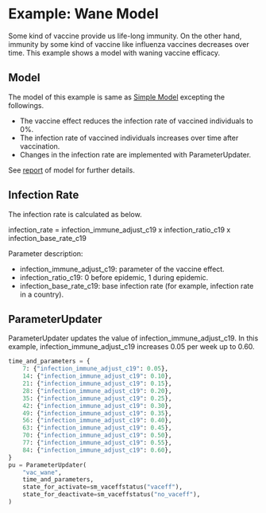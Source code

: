 Example: Wane Model
===================

Some kind of vaccine provide us life-long immunity. 
On the other hand, immunity by some kind of vaccine like influenza vaccines decreases over time.
This example shows a model with waning vaccine efficacy.

Model
-----

The model of this example is same as [Simple Model](../simple_model/README.md) excepting the followings.

- The vaccine effect reduces the infection rate of vaccined individuals to 0%.
- The infection rate of vaccined individuals increases over time after vaccination.
- Changes in the infection rate are implemented with ParameterUpdater.

See [report](./report/model_report.md) of model for further details.

Infection Rate
--------------

The infection rate is calculated as below.

infection_rate = infection_immune_adjust_c19 x infection_ratio_c19 x infection_base_rate_c19

Parameter description:
- infection_immune_adjust_c19: parameter of the vaccine effect.
- infection_ratio_c19: 0 before epidemic, 1 during epidemic.
- infection_base_rate_c19: base infection rate (for example, infection rate in a country).

ParameterUpdater
----------------

ParameterUpdater updates the value of infection_immune_adjust_c19.
In this example, infection_immune_adjust_c19 increases 0.05 per week up to 0.60.

```python
time_and_parameters = {
    7: {"infection_immune_adjust_c19": 0.05},
    14: {"infection_immune_adjust_c19": 0.10},
    21: {"infection_immune_adjust_c19": 0.15},
    28: {"infection_immune_adjust_c19": 0.20},
    35: {"infection_immune_adjust_c19": 0.25},
    42: {"infection_immune_adjust_c19": 0.30},
    49: {"infection_immune_adjust_c19": 0.35},
    56: {"infection_immune_adjust_c19": 0.40},
    63: {"infection_immune_adjust_c19": 0.45},
    70: {"infection_immune_adjust_c19": 0.50},
    77: {"infection_immune_adjust_c19": 0.55},
    84: {"infection_immune_adjust_c19": 0.60},
}
pu = ParameterUpdater(
    "vac_wane",
    time_and_parameters,
    state_for_activate=sm_vaceffstatus("vaceff"),
    state_for_deactivate=sm_vaceffstatus("no_vaceff"),
)
```
